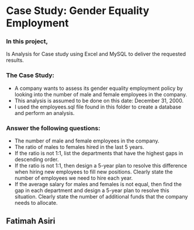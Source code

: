 # Case Study: Gender Equality Employment 

### In this project, 
Is Analysis for Case study using Excel and MySQL to deliver the requested results.

### The Case Study:
- A company wants to assess its gender equality employment policy by looking into the number of male and female employees in the company. 
- This analysis is assumed to be done on this date: December 31, 2000.
- I used the employees.sql file found in this folder to create a database and perform an analysis.

### Answer the following questions:
- The number of male and female employees in the company. 
- The ratio of males to females hired in the last 5 years. 
- If the ratio is not 1:1, list the departments that have the highest gaps in descending order. 
- If the ratio is not 1:1, then design a 5-year plan to resolve this difference when hiring new employees to fill new positions. Clearly state the number of employees we need to hire each year. 
- If the average salary for males and females is not equal, then find the gap in each department and design a 5-year plan to resolve this situation. Clearly state the number of additional funds that the company needs to allocate. 




## Fatimah Asiri
